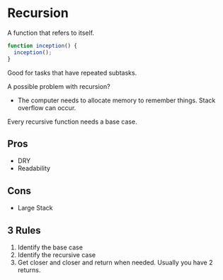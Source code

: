 # Recursion

A function that refers to itself. 

```js
function inception() {
  inception();
}
```

Good for tasks that have repeated subtasks. 

A possible problem with recursion?
  - The computer needs to allocate memory to remember things. Stack overflow can occur. 

Every recursive function needs a base case. 

## Pros
  - DRY
  - Readability

## Cons
  - Large Stack

## 3 Rules
  1. Identify the base case 
  2. Identify the recursive case 
  3. Get closer and closer and return when needed. Usually you have 2 returns. 

